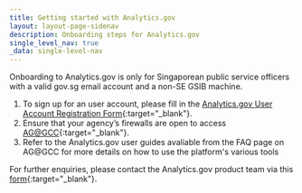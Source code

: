 ```yaml
---
title: Getting started with Analytics.gov
layout: layout-page-sidenav
description: Onboarding steps for Analytics.gov
single_level_nav: true
_data: single-level-nav
---
```


Onboarding to Analytics.gov is only for Singaporean public service officers with a valid gov.sg email account and a non-SE GSIB machine.

1. To sign up for an user account, please fill in the [Analytics.gov User Account Registration Form](https://go.gov.sg/ag-acct-reg){:target="_blank"}.
2. Ensure that your agency’s firewalls are open to access [AG@GCC](https://www.analytics.gov.sg){:target="_blank"}.
3. Refer to the Analytics.gov user guides avaliable from the FAQ page on AG@GCC for more details on how to use the platform's various tools

For further enquiries, please contact the Analytics.gov product team via this [form](https://form.gov.sg/62280856ba91100012050933){:target="_blank"}.

